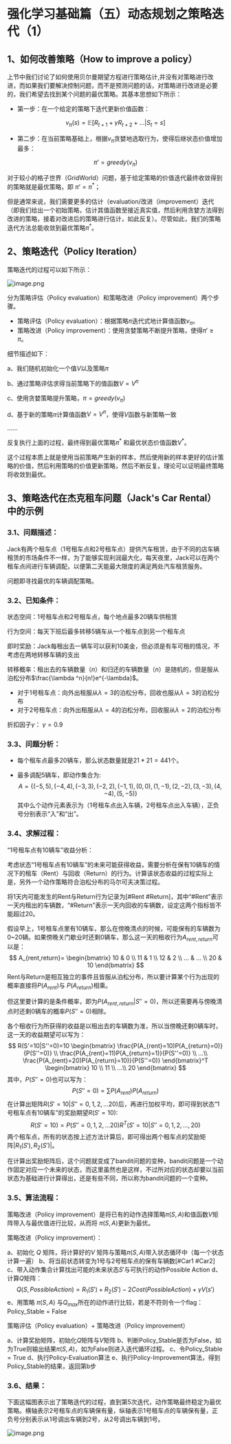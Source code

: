 # 强化学习基础篇（五）动态规划之策略迭代（1）

## 1、如何改善策略（How to improve a policy）

上节中我们讨论了如何使用贝尔曼期望方程进行策略估计,并没有对策略进行改进，而如果我们要解决控制问题，而不是预测问题的话，对策略进行改进是必要的，我们希望去找到某个问题的最优策略。其基本思想如下所示：

* 第一步：在一个给定的策略下迭代更新价值函数：

$$
v_{\pi}(s)=\mathbb E[R_{t+1}+\gamma R_{t+2}+... | S_t=s]
$$
* 第二步：在当前策略基础上，根据$v_{\pi}$贪婪地选取行为，使得后继状态价值增加最多：

$$
\pi’=greedy(v_{\pi})
$$

对于较小的格子世界（GridWorld）问题，基于给定策略的价值迭代最终收敛得到的策略就是最优策略，即 $\pi’=\pi^*$；

但是通常来说，我们需要更多的估计（evaluation/改进（improvement）迭代（即我们给出一个初始策略，估计其值函数至接近真实值，然后利用贪婪方法得到改进的策略，接着对改进后的策略进行估计，如此反复）。尽管如此，我们的策略迭代方法总能收敛到最优策略$\pi^*$。

## 2、策略迭代（Policy Iteration）

策略迭代的过程可以如下所示：

![image.png](https://upload-images.jianshu.io/upload_images/15463866-650f1d6acb4c983c.png?imageMogr2/auto-orient/strip%7CimageView2/2/w/1240)

分为策略评估（Policy evaluation）和策略改进（Policy improvement）两个步骤。

* 策略评估（Policy evaluation）：根据策略$\pi$迭代式地计算值函数$v_{\pi}$。
* 策略改进（Policy improvement）：使用贪婪策略不断提升策略，使得$\pi' \ge \pi$。

细节描述如下：

a、我们随机初始化一个值$V$以及策略$\pi$

b、通过策略评估求得当前策略下的值函数$V=V^{\pi}$

c、使用贪婪策略提升策略，$\pi=greedy(v_{\pi})$

d、基于新的策略$\pi$计算值函数$V=V^{\pi}$，使得$V$函数与新策略一致

......

反复执行上面的过程，最终得到最优策略$\pi ^*$ 和最优状态价值函数$V^*$。

这个过程本质上就是使用当前策略产生新的样本，然后使用新的样本更好的估计策略的价值，然后利用策略的价值更新策略，然后不断反复。理论可以证明最终策略将收敛到最优。

## 3、策略迭代在杰克租车问题（Jack's Car Rental）中的示例

### 3.1、问题描述：

Jack有两个租车点（1号租车点和2号租车点）提供汽车租赁，由于不同的店车辆租赁的市场条件不一样，为了能够实现利润最大化，每天夜里，Jack可以在两个租车点间进行车辆调配，以便第二天能最大限度的满足两处汽车租赁服务。

问题即寻找最优的车辆调配策略。

###  3.2、已知条件：

状态空间：1号租车点和2号租车点，每个地点最多20辆车供租赁

行为空间：每天下班后最多转移5辆车从一个租车点到另一个租车点

即时奖励：Jack每租出去一辆车可以获利10美金，但必须是有车可租的情况，不考虑在两地转移车辆的支出

转移概率：租出去的车辆数量（$n$）和归还的车辆数量（$n$）是随机的，但是服从泊松分布$\frac{\lambda ^n}{n!}e^{-\lambda}$。

* 对于1号租车点：向外出租服从$\lambda =3$的泊松分布，回收也服从$\lambda =3$的泊松分布
* 对于2号租车点：向外出租服从$\lambda =4$的泊松分布，回收服从$\lambda =2$的泊松分布

折扣因子$\gamma$： $\gamma=0.9$

### 3.3、问题分析：

* 每个租车点最多20辆车，那么状态数量就是$21*21=441$个。

* 最多调配5辆车，即动作集合为:
  $$
  A=\{(-5,5),(-4,4),(-3,3),(-2,2),(-1,1),(0,0),(1,-1),(2,-2),(3,-3),(4,-4),(5,-5)\}
  $$
  其中么个动作元素表示为（1号租车点出入车辆，2号租车点出入车辆），正负号分别表示“入”和“出”。

### 3.4、求解过程：

“1号租车点有10辆车”收益分析：

考虑状态“1号租车点有10辆车”的未来可能获得收益，需要分析在保有10辆车的情况下的租车（Rent）与回收（Return）的行为。计算该状态收益的过程实际上是，另外一个动作策略符合泊松分布的马尔可夫决策过程。

将1天内可能发生的Rent与Return行为记录为[#Rent #Return]，其中“#Rent”表示一天内租出的车辆数，“#Return”表示一天内回收的车辆数，设定这两个指标皆不能超过20。

假设早上，1号租车点里有10辆车，那么在傍晚清点的时候，可能保有的车辆数为0~20辆。如果傍晚关门歇业时还剩0辆车，那么这一天的租收行为$A_{rent,return}$可以是：
$$
A_{rent,return}=
\begin{bmatrix}
10 & 0 \\
11 & 1 \\
12 & 2 \\
... & ... \\
20 & 10 
\end{bmatrix}
$$
Rent与Return是相互独立的事件且皆服从泊松分布，所以要计算某个行为出现的概率直接将$P(A_{rent})$与 $P(A_{return})$相乘。

但这里要计算的是条件概率，即为$P(A_{rent,return}|S''=0)$，所以还需要再与傍晚清点时还剩0辆车的概率$P(S''=0)$相除。

各个租收行为所获得的收益是以租出去的车辆数为准，所以当傍晚还剩0辆车时，这一天的收益期望可以写为：
$$
R(S'=10|S''=0)=10
\begin{bmatrix}
\frac{P(A_{rent}=10)P(A_{return}=0)}{P(S''=0)} \\
\frac{P(A_{rent}=11)P(A_{return}=1)}{P(S''=0)} \\
...\\
\frac{P(A_{rent}=20)P(A_{return}=10)}{P(S''=0)}
\end{bmatrix}^T
\begin{bmatrix}
10 \\
11 \\
...\\
20
\end{bmatrix}
$$
其中，$P(S''=0)$也可以写为：
$$
P(S''=0)=\sum P(A_{rent})P(A_{return})
$$
在计算出矩阵$R(S'=10|S''=0,1,2,...20)$后，再进行加权平均，即可得到状态“1号租车点有10辆车”的奖励期望$R(S'=10)$:
$$
R(S'=10)=P(S''=0,1,2,...20)R^T(S'=10| S''=0,1,2,...,20)
$$
两个租车点，所有的状态按上述方法计算后，即可得出两个租车点的奖励矩阵$|R_1(S'),R_2(S')|$。

在计算出奖励矩阵后，这个问题就变成了bandit问题的变种，bandit问题是一个动作固定对应一个未来的状态，而这里虽然也是这样，不过所对应的状态却要以当前状态为基础进行计算得出，还是有些不同，所以称为bandit问题的一个变种。

### 3.5、算法流程：

策略改进（Policy improvement）是将已有的动作选择策略$\pi(S,A)$和值函数$V$矩阵带入与最优值进行比较，从而将 $\pi(S,A)$更新为最优。

策略改进（Policy improvement）：

a、初始化 $Q$ 矩阵，将计算好的$V$ 矩阵与策略$\pi(S,A)$带入状态循环中（每一个状态计算一遍）
b、将当前状态转变为1号与2号租车点的保有车辆数[#Car1 #Car2]
c、带入动作集合计算找出可能的未来状态$S'$与可执行的动作Possible Action
d、计算$Q$矩阵：
$$
Q(S,Possible Action)=R_1(S')+R_2(S')-2Cost(Possible Action)+\gamma V(s')
$$
e、用策略 $\pi(S,A)$ 与$Q_{max}$所在的动作进行比较，若是不符则令一个flag：Policy_Stable = False

策略评估（Policy evaluation）+ 策略改进（Policy improvement）

a、计算奖励矩阵，初始化$Q$矩阵与$V$矩阵
b、判断Policy_Stable是否为False，如为True则输出结果$\pi(S,A)$，如为False则进入迭代循环过程。
c、令Policy_Stable = True
d、执行Policy-Evaluation算法
e、执行Policy-Improvement算法，得到Policy_Stable的结果，返回第b步

### 3.6、结果：

下面这幅图表示出了策略迭代的过程，直到第5次迭代，动作策略最终稳定为最优策略。横轴表示2号租车点的车辆保有量，纵轴表示1号租车点的车辆保有量，正负号分别表示从1号调出车辆到2号，从2号调出车辆到1号。

![image.png](https://upload-images.jianshu.io/upload_images/15463866-a8670a3ca9158d84.png?imageMogr2/auto-orient/strip%7CimageView2/2/w/1240)



